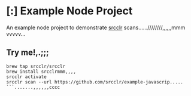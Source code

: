 # [:] Example Node Project

An example node project to demonstrate [srcclr](https://www.srcclr.com) scans......////////,,,,,,mmm
vvvvv...
## Try me!,.;;;

```wwwww...........dddd
brew tap srcclr/srcclr
brew install srcclrmmm,,,,
srcclr activate
srcclr scan --url https://github.com/srcclr/example-javascrip.....
```.......,,,,,,cccc
